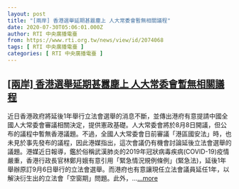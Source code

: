 ```yaml
---
layout: post
title: "[兩岸] 香港選舉延期甚囂塵上 人大常委會暫無相關議程"
date: 2020-07-30T05:06:01.000Z
author: RTI 中央廣播電臺
from: https://www.rti.org.tw/news/view/id/2074068
tags: [ RTI 中央廣播電臺 ]
categories: [ RTI 中央廣播電臺 ]
---
```

<!--1596085561000-->
[[兩岸] 香港選舉延期甚囂塵上 人大常委會暫無相關議程](https://www.rti.org.tw/news/view/id/2074068)
------

<div>
近日香港政府將延後1年舉行立法會選舉的消息不斷，並傳出港府有意提請中國全國人大常委會審議相關決定，提供憲政基礎。人大常委會將於8月8日開議，但公布的議程中暫無香港議題。不過，全國人大常委會日前審議「港區國安法」時，也未見於事先發布的議程，因此港媒指出，這次會議仍有機會討論延後立法會選舉的議題。港媒近日報導，鑑於俗稱武漢肺炎的2019年冠狀病毒疾病(COVID-19)疫情嚴重，香港行政長官林鄭月娥有意引用「緊急情況規例條例」(緊急法)，延後1年舉辦原訂9月6日舉行的立法會選舉。而港府也有意讓現任立法會議員延任1年，以解決衍生出的立法會「空窗期」問題。此外，...<a target="_blank" href="https://www.rti.org.tw/news/view/id/2074068">...more</a>
</div>
